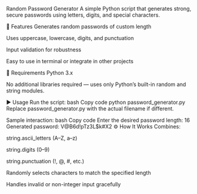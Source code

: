 Random Password Generator
A simple Python script that generates strong, secure passwords using letters, digits, and special characters.

🚀 Features
Generates random passwords of custom length

Uses uppercase, lowercase, digits, and punctuation

Input validation for robustness

Easy to use in terminal or integrate in other projects

🧰 Requirements
Python 3.x

No additional libraries required — uses only Python’s built-in random and string modules.

▶️ Usage
Run the script:
bash
Copy code
python password_generator.py
Replace password_generator.py with the actual filename if different.

Sample interaction:
bash
Copy code
Enter the desired password length: 16
Generated password: V@B6d!pTz3L$k#X2
⚙️ How It Works
Combines:

string.ascii_letters (A–Z, a–z)

string.digits (0–9)

string.punctuation (!, @, #, etc.)

Randomly selects characters to match the specified length

Handles invalid or non-integer input gracefully

